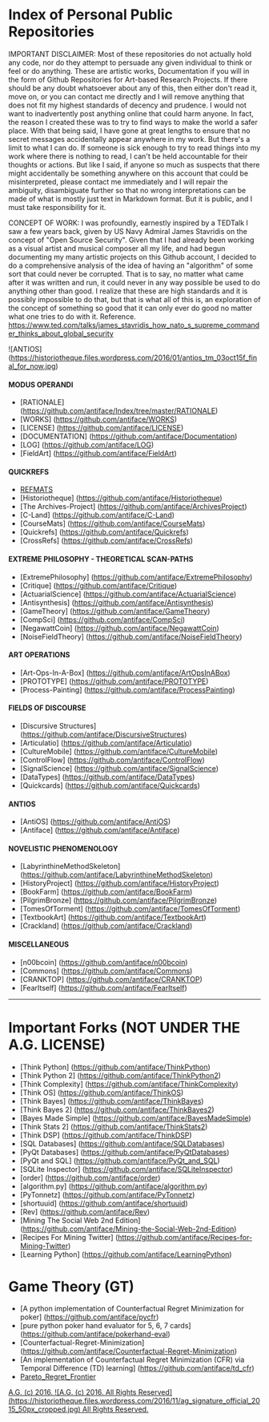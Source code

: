 Index of Personal Public Repositories
=====================================
IMPORTANT DISCLAIMER: Most of these repositories do not actually hold any code, nor do they attempt to persuade any given individual to think or feel or do anything. These are artistic works, Documentation if you will in the form of Github Repositories for Art-based Research Projects. If there should be any doubt whatsoever about any of this, then either don't read it, move on, or you can contact me directly and I will remove anything that does not fit my highest standards of decency and prudence. I would not want to inadvertently post anything online that could harm anyone. In fact, the reason I created these was to try to find ways to make the world a safer place. With that being said, I have gone at great lengths to ensure that no secret messages accidentally appear anywhere in my work. But there's a limit to what I can do. If someone is sick enough to try to read things into my work where there is nothing to read, I can't be held accountable for their thoughts or actions. But like I said, if anyone so much as suspects that there might accidentally be something anywhere on this account that could be misinterpreted, please contact me immediately and I will repair the ambiguity, disambiguate further so that no wrong interpretations can be made of what is mostly just text in Markdown format. But it is public, and I must take responsibility for it.

CONCEPT OF WORK: I was profoundly, earnestly inspired by a TEDTalk I saw a few years back, given by US Navy Admiral James Stavridis on the concept of "Open Source Security". Given that I had already been working as a visual artist and musical composer all my life, and had begun documenting my many artistic projects on this Github account, I decided to do a comprehensive analysis of the idea of having an "algorithm" of some sort that could never be corrupted. That is to say, no matter what came after it was written and run, it could never in any way possible be used to do anything other than good. I realize that these are high standards and it is possibly impossible to do that, but that is what all of this is, an exploration of the concept of something so good that it can only ever do good no matter what one tries to do with it.
Reference. https://www.ted.com/talks/james_stavridis_how_nato_s_supreme_commander_thinks_about_global_security

![ANTIOS] (https://historiotheque.files.wordpress.com/2016/01/antios_tm_03oct15f_final_for_now.jpg)

#### MODUS OPERANDI
  * [RATIONALE] (https://github.com/antiface/Index/tree/master/RATIONALE)
  * [WORKS] (https://github.com/antiface/WORKS)
  * [LICENSE] (https://github.com/antiface/LICENSE)
  * [DOCUMENTATION] (https://github.com/antiface/Documentation)
  * [LOG] (https://github.com/antiface/LOG)
  * [FieldArt] (https://github.com/antiface/FieldArt)

#### QUICKREFS
  * [REFMATS](https://github.com/antiface/Refmats)
  * [Historiotheque] (https://github.com/antiface/Historiotheque)
  * [The Archives-Project] (https://github.com/antiface/ArchivesProject)
  * [C-Land] (https://github.com/antiface/C-Land)
  * [CourseMats] (https://github.com/antiface/CourseMats)
  * [Quickrefs] (https://github.com/antiface/Quickrefs)
  * [CrossRefs] (https://github.com/antiface/CrossRefs)

#### EXTREME PHILOSOPHY - THEORETICAL SCAN-PATHS
  * [ExtremePhilosophy] (https://github.com/antiface/ExtremePhilosophy)
  * [Critique] (https://github.com/antiface/Critique)
  * [ActuarialScience] (https://github.com/antiface/ActuarialScience)
  * [Antisynthesis] (https://github.com/antiface/Antisynthesis)
  * [GameTheory] (https://github.com/antiface/GameTheory)
  * [CompSci] (https://github.com/antiface/CompSci)
  * [NegawattCoin] (https://github.com/antiface/NegawattCoin)
  * [NoiseFieldTheory] (https://github.com/antiface/NoiseFieldTheory)

#### ART OPERATIONS
  * [Art-Ops-In-A-Box] (https://github.com/antiface/ArtOpsInABox)
  * [PROTOTYPE] (https://github.com/antiface/PROTOTYPE)
  * [Process-Painting] (https://github.com/antiface/ProcessPainting)

#### FIELDS OF DISCOURSE
  * [Discursive Structures] (https://github.com/antiface/DiscursiveStructures)
  * [Articulatio] (https://github.com/antiface/Articulatio)
  * [CultureMobile] (https://github.com/antiface/CultureMobile)
  * [ControlFlow] (https://github.com/antiface/ControlFlow)
  * [SignalScience] (https://github.com/antiface/SignalScience)
  * [DataTypes] (https://github.com/antiface/DataTypes)
  * [Quickcards] (https://github.com/antiface/Quickcards)

#### ANTIOS
  * [AntiOS] (https://github.com/antiface/AntiOS)
  * [Antiface] (https://github.com/antiface/Antiface)

#### NOVELISTIC PHENOMENOLOGY
  * [LabyrinthineMethodSkeleton] (https://github.com/antiface/LabyrinthineMethodSkeleton)
  * [HistoryProject] (https://github.com/antiface/HistoryProject)
  * [BookFarm] (https://github.com/antiface/BookFarm)
  * [PilgrimBronze] (https://github.com/antiface/PilgrimBronze)
  * [TomesOfTorment] (https://github.com/antiface/TomesOfTorment)
  * [TextbookArt] (https://github.com/antiface/TextbookArt)
  * [Crackland] (https://github.com/antiface/Crackland)

#### MISCELLANEOUS
  * [n00bcoin] (https://github.com/antiface/n00bcoin)
  * [Commons] (https://github.com/antiface/Commons)
  * [CRANKTOP] (https://github.com/antiface/CRANKTOP)
  * [FearItself] (https://github.com/antiface/FearItself)

- - - - -

Important Forks (NOT UNDER THE A.G. LICENSE)
============================================
* [Think Python] (https://github.com/antiface/ThinkPython)
* [Think Python 2] (https://github.com/antiface/ThinkPython2)
* [Think Complexity] (https://github.com/antiface/ThinkComplexity)
* [Think OS] (https://github.com/antiface/ThinkOS)
* [Think Bayes] (https://github.com/antiface/ThinkBayes)
* [Think Bayes 2] (https://github.com/antiface/ThinkBayes2)
* [Bayes Made Simple] (https://github.com/antiface/BayesMadeSimple)
* [Think Stats 2] (https://github.com/antiface/ThinkStats2)
* [Think DSP] (https://github.com/antiface/ThinkDSP)
* [SQL Databases] (https://github.com/antiface/SQLDatabases)
* [PyQt Databases] (https://github.com/antiface/PyQtDatabases)
* [PyQt and SQL] (https://github.com/antiface/PyQt_and_SQL)
* [SQLite Inspector] (https://github.com/antiface/SQLiteInspector)
* [order] (https://github.com/antiface/order)
* [algorithm.py] (https://github.com/antiface/algorithm.py)
* [PyTonnetz] (https://github.com/antiface/PyTonnetz)
* [shortuuid] (https://github.com/antiface/shortuuid)
* [Rev] (https://github.com/antiface/Rev)
* [Mining The Social Web 2nd Edition] (https://github.com/antiface/Mining-the-Social-Web-2nd-Edition)
* [Recipes For Mining Twitter] (https://github.com/antiface/Recipes-for-Mining-Twitter)
* [Learning Python] (https://github.com/antiface/LearningPython)

Game Theory (GT)
================
* [A python implementation of Counterfactual Regret Minimization for poker] (https://github.com/antiface/pycfr)
* [pure python poker hand evaluator for 5, 6, 7 cards] (https://github.com/antiface/pokerhand-eval)
* [Counterfactual-Regret-Minimization] (https://github.com/antiface/Counterfactual-Regret-Minimization)
* [An implementation of Counterfactual Regret Minimization (CFR) via Temporal Difference (TD) learning] (https://github.com/antiface/td_cfr)
* [Pareto_Regret_Frontier](https://github.com/antiface/Pareto_Regret_Frontier)

[A.G. (c) 2016. ![A.G. (c) 2016. All Rights Reserved]
(https://historiotheque.files.wordpress.com/2016/11/ag_signature_official_2015_50px_cropped.jpg) All Rights Reserved.](http://alexgagnon.com)

